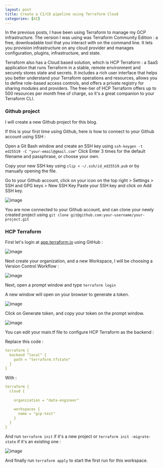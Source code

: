 ```yaml
---
layout: post
title: Create a CI/CD pipeline using Terraform Cloud
categories: [AI]
---
```


In the previous posts, I have been using Terraform to manage my GCP infrastructure.
The version I was using was Terraform Community Edition : a free, downloadable tool that you interact with on the command line. 
It lets you provision infrastructure on any cloud provider and manages configuration, plugins, infrastructure, and state.

Terraform also has a Cloud based solution, which is HCP Terraform : a SaaS application that runs Terraform in a stable, remote environment and securely stores state and secrets. 
It includes a rich user interface that helps you better understand your Terraform operations and resources, allows you to define role-based access controls, and offers a private registry for sharing modules and providers.
The free-tier of HCP Terraform offers up to 500 resources per month free of charge, so it's a great companion to your Terraform CLI.   

### Github project 

I will create a new Github project for this blog.

If this is your first time using Github, here is how to connect to your Github account using SSH :

Open a Git Bash window and create an SSH key using ```ssh-keygen -t ed25519 -C "your-email@gmail.com"```
Click Enter 3 times for the default filename and passphrase, or choose your own.

Copy your new SSH key using ```clip < ~/.ssh/id_ed25519.pub``` or by manually opening the file.

Go to your Github account, click on your icon on the top right > Settings > SSH and GPG keys > New SSH Key
Paste your SSH key and click on Add SSH key.

![image](https://github.com/user-attachments/assets/bc11c4be-9826-43c3-90a9-f0aa0b510e07)

You are now connected to your Github account, and can clone your newly created project using ```git clone git@github.com:your-username/your-project.git```

### HCP Terraform 

First let's login at [app.terraform.io](https://app.terraform.io/) using GitHub :

![image](https://github.com/user-attachments/assets/6afc0ba7-4861-4716-80f9-ae7ed44077be)

Next create your organization, and a new Workspace, I will be choosing a Version Control Workflow :

![image](https://github.com/user-attachments/assets/f8be70f7-b319-4b16-b4ff-ed02baf9faaa)

Next, open a prompt window and type ```terraform login```

A new window will open on your browser to generate a token.

![image](https://github.com/user-attachments/assets/4004101f-7f18-4b2d-96f9-4784f8a12fcb)

Click on Generate token, and copy your token on the prompt window.

![image](https://github.com/user-attachments/assets/80f19402-fe9f-431f-825a-e2d6b6c0db43)

You can edit your main.tf file to configure HCP Terraform as the backend : 

Replace this code :

```yaml
terraform {
  backend "local" {
    path = "terraform.tfstate"
  }
} 
```

With :

```yaml
terraform { 
  cloud { 
    
    organization = "data-engineer" 

    workspaces { 
      name = "gcp-test" 
    } 
  } 
}
```

And run ```terraform init``` if it's a new project or ```terraform init -migrate-state``` if it's an existing one :

![image](https://github.com/user-attachments/assets/0be306ea-c2da-46f8-8dca-f17fce9e99c5)

And finally run ```terraform apply``` to start the first run for this workspace.


